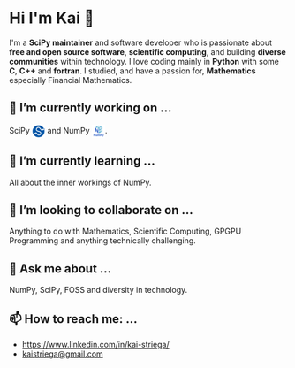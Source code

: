 
<!--
**Kai-Striega/Kai-Striega** is a ✨ _special_ ✨ repository because its `README.md` (this file) appears on your GitHub profile.

Here are some ideas to get you started:

- 🔭 I’m currently working on ...
- 🌱 I’m currently learning ...
- 👯 I’m looking to collaborate on ...
- 🤔 I’m looking for help with ...
- 💬 Ask me about ...
- 📫 How to reach me: ...
- 😄 Pronouns: ...
- ⚡ Fun fact: ...
-->

# Hi I'm Kai 👋

I'm a **SciPy maintainer** and software developer who is passionate about **free and open source software**, **scientific computing**, and building **diverse communities** within technology.
I love coding mainly in **Python** with some **C**, **C++** and **fortran**. I studied, and have a passion for, **Mathematics** especially Financial Mathematics.

## 🔭 I’m currently working on ...

SciPy <img align="center" height="24" src="assets/scipy_logo.svg" title="SciPy Logo"/> and NumPy <img align="center" height="24" src="assets/numpylogo2.svg" title="NumPy Logo"/>.

## 🌱 I’m currently learning ...

All about the inner workings of NumPy.

## 👯 I’m looking to collaborate on ...

Anything to do with Mathematics, Scientific Computing, GPGPU Programming and anything technically challenging.

## 💬 Ask me about ...

NumPy, SciPy, FOSS and diversity in technology.

## 📫 How to reach me: ...

* https://www.linkedin.com/in/kai-striega/
* kaistriega@gmail.com